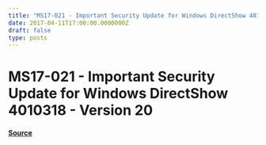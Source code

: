 ```yaml
---
title: "MS17-021 - Important Security Update for Windows DirectShow 4010318 - Version 20"
date: 2017-04-11T17:00:00.0000000Z
draft: false
type: posts
---
```

# MS17-021 - Important Security Update for Windows DirectShow 4010318 - Version 20









#### [Source](https://technet.microsoft.com/en-us/library/security/MS17-021)

